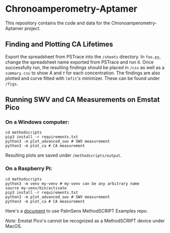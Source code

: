 # Chronoamperometry-Aptamer

This repository contains the code and data for the Chronoamperometry-Aptamer project.

## Finding and Plotting CA Lifetimes

Export the spreadsheet from PSTrace into the `/sheets` directory. In `foo.py`, change the spreadsheet name exported from PSTrace and run it. Once successfully run, the resulting findings should be placed in `/csv` as well as a `summary.csv` to show $A$ and $\tau$ for each concentration. The findings are also plotted and curve fitted with `lmfit`'s minimizer. These can be found under `/figs`.

## Running SWV and CA Measurements on Emstat Pico

### On a Windows computer:

```shell
cd methodscripts
pip3 install -r requirements.txt
python3 -m plot_advanced_swv # SWV measurement
python3 -m plot_ca # CA measurement
```

Resulting plots are saved under `/methodscripts/output`.  

### On a Raspberry Pi:

```shell
cd methodscripts
python3 -m venv my-venv # my-venv can be any arbitrary name
source my-venv/bin/activate
pip3 install -r requirements.txt
python3 -m plot_advanced_swv # SWV measurement
python3 -m plot_ca # CA measurement
```

Here's a [document](https://mcmasteru365-my.sharepoint.com/:w:/g/personal/maka9_mcmaster_ca/Efdt9OWZqZZOsVK4q_6w3oYBpbUoHyyxUG8_DpgKnCxJOw?e=ourUAt) to use PalmSens MethodSCRIPT Examples repo.

_Note_: Emstat Pico's cannot be recognized as a MethodSCRIPT device under MacOS.